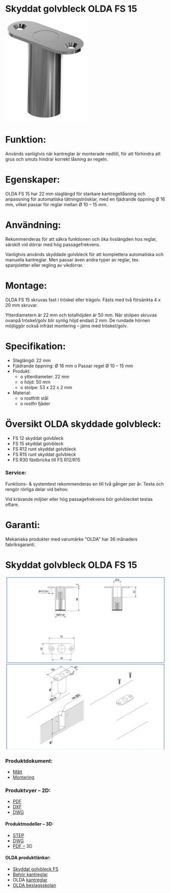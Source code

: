 # **Skyddat golvbleck OLDA FS 15**

![](_page_0_Picture_4.jpeg)

# **Funktion:**

Används vanligtvis när kantreglar är monterade nedtill, för att förhindra att grus och smuts hindrar korrekt låsning av regeln.

# **Egenskaper:**

OLDA FS 15 har 22 mm slaglängd för starkare kantregellåsning och anpassning för automatiska tätningströsklar, med en fjädrande öppning Ø 16 mm, vilket passar för reglar mellan Ø 10 – 15 mm.

# **Användning:**

Rekommenderas för att säkra funktionen och öka livslängden hos reglar, särskilt vid dörrar med hög passagefrekvens.

Vanligtvis används skyddade golvbleck för att komplettera automatiska och manuella kantreglar. Men passar även andra typer av reglar, tex. spanjoletter eller regling av vikdörrar.

# **Montage:**

OLDA FS 15 skruvas fast i tröskel eller trägolv. Fästs med två försänkta 4 x 20 mm skruvar.

Ytterdiametern är 22 mm och totalhöjden är 50 mm. När stolpen skruvas ovanpå tröskel/golv blir synlig höjd endast 2 mm. De rundade hörnen möjliggör också infräst montering – jäms med tröskel/golv.

# **Specifikation:**

- Slaglängd: 22 mm
- Fjädrande öppning: Ø 16 mm o Passar regel Ø 10 – 15 mm
- Produkt:
	- o ytterdiameter: 22 mm
	- o höjd: 50 mm
	- o stolpe: 53 x 22 x 2 mm
- Material:
	- o rostfritt stål
	- o rostfri fjäder

# **Översikt OLDA skyddade golvbleck:**

- FS 12 skyddat golvbleck
- FS 15 skyddat golvbleck
- FS R12 runt skyddat golvbleck
- FS R15 runt skyddat golvbleck
- FS R30 fästbricka till FS R12/R15

### **Service:**

Funktions- & systemtest rekommenderas en till två gånger per år. Testa och rengör rörliga delar vid behov.

Vid krävande miljöer eller hög passagefrekvens bör golvblecket testas oftare.

# **Garanti:**

Mekaniska produkter med varumärke "OLDA" har 36 månaders fabriksgaranti.

# **Skyddat golvbleck OLDA FS 15**

![](_page_1_Figure_4.jpeg)

### **Produktdokument:**

- [Mått](https://www.olda.com/docs/olda-fs-15-cad-dd-pdf-2d/)
- [Montering](https://www.olda.com/docs/olda-fs-15-mg-ext-pdf/)

### **Produktvyer – 2D:**

- [PDF](https://www.olda.com/docs/olda-fs-15-cad-vd-pdf-2d/)
- [DXF](https://www.olda.com/docs/olda-fs-15-cad-vd-dxf-2d/)
- [DWG](https://www.olda.com/docs/olda-fs-15-cad-vd-dwg-2d/)

#### **Produktmodeller – 3D:**

- [STEP](https://www.olda.com/docs/olda-fs-15-cad-stp-3d/)
- [DWG](https://www.olda.com/docs/olda-fs-15-cad-dwg-3d/)
- [PDF –](https://www.olda.com/docs/olda-fs-15-cad-pdf-3d/) 3D

#### **OLDA produktlänkar:**

- [Skyddat golvbleck FS](https://www.olda.com/beslag/skyddat-golvbleck-olda-fs/)
- [Behör kantreglar](https://www.olda.com/produktkategori/kantreglar/behor/)
- OLDA [kantreglar](https://www.olda.com/produktkategori/kantreglar/)
- [OLDA beslagsskolan](https://www.olda.com/beslagsskolan/)